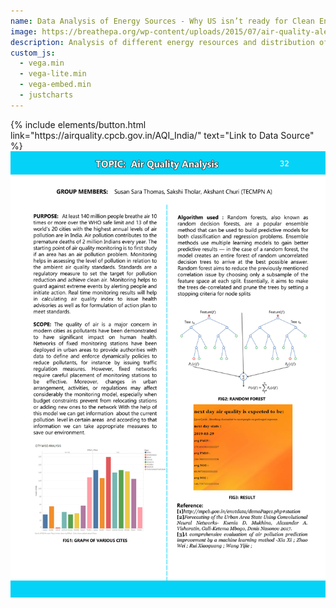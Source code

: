 ```yaml
---
name: Data Analysis of Energy Sources - Why US isn’t ready for Clean Energy
image: https://breathepa.org/wp-content/uploads/2015/07/air-quality-alert-4x3-1-1080x675.jpg
description: Analysis of different energy resources and distribution of energy plants in US
custom_js:
  - vega.min
  - vega-lite.min
  - vega-embed.min
  - justcharts
---
```


<div class="right">
{% include elements/button.html link="https://airquality.cpcb.gov.in/AQI_India/" text="Link to Data Source" %}
</div>
<img src="../assets/images/fig27.png" alt="image"/>

